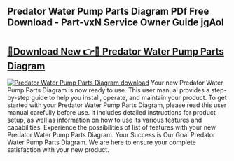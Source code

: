 ## Predator Water Pump Parts Diagram PDf Free Download - Part-vxN Service Owner Guide jgAoI

# <h2><a href="http://dfl1bs.blite.top/?on=Predator+Water+Pump+Parts+Diagram">🔗Download New 👉🔴 Predator Water Pump Parts Diagram</a></h2>

[![Predator Water Pump Parts Diagram download](https://i.imgur.com/lujVjoI.png)](http://dfl1bs.blite.top/?on=Predator+Water+Pump+Parts+Diagram)
Your new Predator Water Pump Parts Diagram is now ready to use. This user manual provides a step-by-step guide to help you install, operate, and maintain your product. To get started with your Predator Water Pump Parts Diagram, please read this user manual carefully before use. It includes detailed instructions for product setup, as well as information on how to use its various features and capabilities. Experience the possibilities of list of features with your new Predator Water Pump Parts Diagram. Your Success is Our Goal Predator Water Pump Parts Diagram. We are here to ensure your complete satisfaction with your new product.

